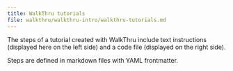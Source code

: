 ```yaml
---
title: WalkThru tutorials
file: walkthru/walkthru-intro/walkthru-tutorials.md
---
```


The steps of a tutorial created with WalkThru include text instructions (displayed here on the left side) and a code file (displayed on the right side).

Steps are defined in markdown files with YAML frontmatter.
